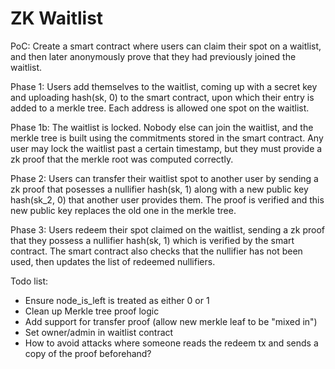 # ZK Waitlist

PoC: Create a smart contract where users can claim their spot on a waitlist, and then later anonymously prove that they had previously joined the waitlist.

Phase 1: Users add themselves to the waitlist, coming up with a secret key and uploading hash(sk, 0) to the smart contract, upon which their entry is added to a merkle tree. Each address is allowed one spot on the waitlist. 

Phase 1b: The waitlist is locked. Nobody else can join the waitlist, and the merkle tree is built using the commitments stored in the smart contract. Any user may lock the waitlist past a certain timestamp, but they must provide a zk proof that the merkle root was computed correctly. 

Phase 2: Users can transfer their waitlist spot to another user by sending a zk proof that posesses a nullifier hash(sk, 1) along with a new public key hash(sk_2, 0) that another user provides them. The proof is verified and this new public key replaces the old one in the merkle tree. 

Phase 3: Users redeem their spot claimed on the waitlist, sending a zk proof that they possess a nullifier hash(sk, 1) which is verified by the smart contract. The smart contract also checks that the nullifier has not been used, then updates the list of redeemed nullifiers. 

Todo list:
- Ensure node_is_left is treated as either 0 or 1
- Clean up Merkle tree proof logic
- Add support for transfer proof (allow new merkle leaf to be "mixed in")
- Set owner/admin in waitlist contract
- How to avoid attacks where someone reads the redeem tx and sends a copy of the proof beforehand?